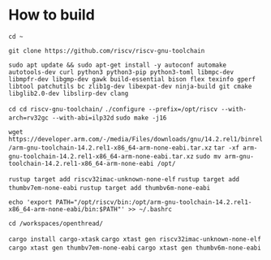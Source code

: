 # How to build

`cd ~`

`git clone https://github.com/riscv/riscv-gnu-toolchain`

`sudo apt update && sudo apt-get install -y autoconf automake autotools-dev curl python3 python3-pip python3-toml libmpc-dev libmpfr-dev libgmp-dev gawk build-essential bison flex texinfo gperf libtool patchutils bc zlib1g-dev libexpat-dev ninja-build git cmake libglib2.0-dev libslirp-dev clang`

`cd cd riscv-gnu-toolchain/`
`./configure --prefix=/opt/riscv --with-arch=rv32gc --with-abi=ilp32d`
`sudo make -j16`

`wget https://developer.arm.com/-/media/Files/downloads/gnu/14.2.rel1/binrel/arm-gnu-toolchain-14.2.rel1-x86_64-arm-none-eabi.tar.xz`
`tar -xf arm-gnu-toolchain-14.2.rel1-x86_64-arm-none-eabi.tar.xz`
`sudo mv arm-gnu-toolchain-14.2.rel1-x86_64-arm-none-eabi /opt/`

`rustup target add riscv32imac-unknown-none-elf`
`rustup target add thumbv7em-none-eabi`
`rustup target add thumbv6m-none-eabi`

`echo 'export PATH="/opt/riscv/bin:/opt/arm-gnu-toolchain-14.2.rel1-x86_64-arm-none-eabi/bin:$PATH"' >> ~/.bashrc`

`cd /workspaces/openthread/`

`cargo install cargo-xtask`
`cargo xtast gen riscv32imac-unknown-none-elf`
`cargo xtast gen thumbv7em-none-eabi`
`cargo xtast gen thumbv6m-none-eabi`
